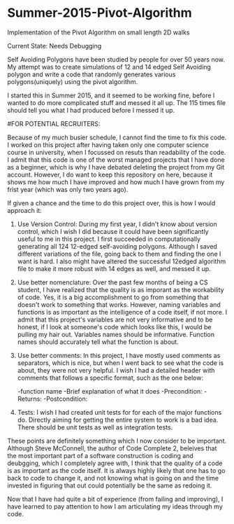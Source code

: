 # Summer-2015-Pivot-Algorithm
Implementation of the Pivot Algorithm on small length 2D walks

Current State: Needs Debugging

Self Avoiding Polygons have been studied by people for over 50 years now.
My attempt was to create simulations of 12 and 14 edged Self Avoiding polygon and
write a code that randomly generates various polygons(uniquely) using the pivot algorithm.

I started this in Summer 2015, and it seemed to be working fine, before I wanted to do more
complicated stuff and messed it all up.
The 115 times file should tell you what I had produced before I messed it up.



#FOR POTENTIAL RECRUITERS:

Because of my much busier schedule, I cannot find the time to fix this code. I worked on this project after having taken only one computer science course in university, when I focussed on resuts than readability of the code. I admit that this code is one of the worst managed projects that I have done as a beginner, which is why I have debated deleting the project from my Git account. However, I do want to keep this repository on here, because it shows me how much I have improved and how much I have grown from my frist year (which was only two years ago). 

If given a chance and the time to do this project over, this is how I would approach it:

1. Use Version Control:
During my first year, I didn't know about version control, which I wish I did because it could have been significantly useful to me in this project. I first succeeded in computationally generating all 124 12-edged self-avoiding polygons. Although I saved different variations of the file, going back to them and finding the one I want is hard. I also might have altered the successful 12edged algorithm file to make it more robust with 14 edges as well, and messed it up. 


2. Use better nomenclature:
Over the past few months of being a CS student, I have realized that the quality is as imporant as the workability of code. Yes, it is a big accomplishment to go from something that doesn't work to something that works. However, naming variables and functions is as important as the intelligence of a code itself, if not more. I admit that this project's variables are not very informative and to be honest, if I look at someone's code which looks like this, I would be pulling my hair out. Variables names should be informative. Function names should accurately tell what the function is about.

3. Use better comments: 
In this project, I have mostly used comments as separators, which is nice, but when I went back to see what the code is about, they were not very helpful. I wish I had a detailed header with comments that follows a specific format, such as the one below:

   -function name
   -Brief explanation of what it does
   -Precondition:
   -Returns:
   -Postcondition:


4. Tests:
I wish I had created unit tests for for each of the major functions do. Directly aiming for getting the entire system to work is a bad idea. There should be unit tests as well as integration tests.


These points are definitely something which I now consider to be important. Although Steve McConnell, the author of Code Complete 2, beleives that the most important part of a software construction is coding and deubgging, which I completely agree with, I think that the quality of a code is as important as the code itself. It is always highly likely that one has to go back to code to change it, and not knowing what is going on and the time invested in figuring that out could potentially be the same as redoing it.

Now that I have had quite a bit of experience (from failing and improving), I have learned to pay attention to how I am articulating my ideas through my code.
